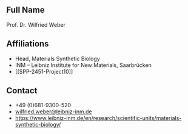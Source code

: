 ## Full Name
Prof. Dr. Wilfried Weber

## Affiliations
- Head, Materials Synthetic Biology
- INM – Leibniz Institute for New Materials, Saarbrücken
- [[SPP-2451-Project10]]
## Contact
- +49 (0)681-9300-520
- wilfried.weber@leibniz-inm.de
- https://www.leibniz-inm.de/en/research/scientific-units/materials-synthetic-biology/
